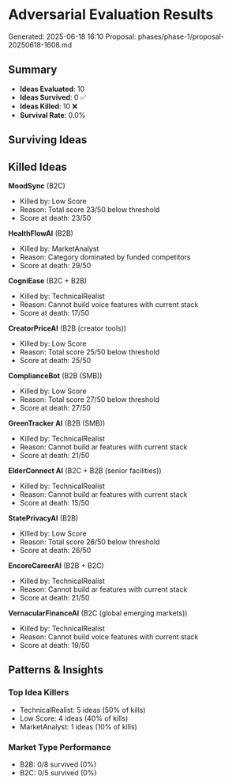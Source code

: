 # Adversarial Evaluation Results
Generated: 2025-06-18 16:10
Proposal: phases/phase-1/proposal-20250618-1608.md

## Summary
- **Ideas Evaluated**: 10
- **Ideas Survived**: 0 ✅
- **Ideas Killed**: 10 ❌
- **Survival Rate**: 0.0%

## Surviving Ideas


## Killed Ideas

**MoodSync** (B2C)
- Killed by: Low Score
- Reason: Total score 23/50 below threshold
- Score at death: 23/50

**HealthFlowAI** (B2B)
- Killed by: MarketAnalyst
- Reason: Category dominated by funded competitors
- Score at death: 29/50

**CogniEase** (B2C + B2B)
- Killed by: TechnicalRealist
- Reason: Cannot build voice features with current stack
- Score at death: 17/50

**CreatorPriceAI** (B2B (creator tools))
- Killed by: Low Score
- Reason: Total score 25/50 below threshold
- Score at death: 25/50

**ComplianceBot** (B2B (SMB))
- Killed by: Low Score
- Reason: Total score 27/50 below threshold
- Score at death: 27/50

**GreenTracker AI** (B2B (SMB))
- Killed by: TechnicalRealist
- Reason: Cannot build ar features with current stack
- Score at death: 21/50

**ElderConnect AI** (B2C + B2B (senior facilities))
- Killed by: TechnicalRealist
- Reason: Cannot build ar features with current stack
- Score at death: 15/50

**StatePrivacyAI** (B2B)
- Killed by: Low Score
- Reason: Total score 26/50 below threshold
- Score at death: 26/50

**EncoreCareerAI** (B2B + B2C)
- Killed by: TechnicalRealist
- Reason: Cannot build ar features with current stack
- Score at death: 21/50

**VernacularFinanceAI** (B2C (global emerging markets))
- Killed by: TechnicalRealist
- Reason: Cannot build voice features with current stack
- Score at death: 19/50


## Patterns & Insights

### Top Idea Killers
- TechnicalRealist: 5 ideas (50% of kills)
- Low Score: 4 ideas (40% of kills)
- MarketAnalyst: 1 ideas (10% of kills)

### Market Type Performance
- B2B: 0/8 survived (0%)
- B2C: 0/5 survived (0%)

